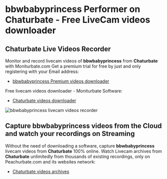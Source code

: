 # bbwbabyprincess Performer on Chaturbate - Free LiveCam videos downloader

## Chaturbate Live Videos Recorder

Monitor and record livecam videos of **bbwbabyprincess** from **Chaturbate** with Moniturbate.com
Get a premium trial for free by just and only registering with your Email address:
* [bbwbabyprincess Premium videos downloader](https://moniturbate.com/request-demo-licence-key.html)

Free livecam videos downloader - Moniturbate Software:
* [Chaturbate videos downloader](https://moniturbate.com/moniturbate-download-software.html)

![bbwbabyprincess livecam videos recorder](https://peachurnet.com/templates/moniturbate-software.png)


## Capture bbwbabyprincess videos from the Cloud and watch your recordings on Streaming

Without the need of downloading a software, capture **bbwbabyprincess** livecam videos from **Chaturbate** 100% online.
Watch Livecam archives from **Chaturbate** unlimitedly from thousands of existing recordings, only on Peachurbate.com and its websites network:
* [Chaturbate videos archives](https://peachurnet.com/)